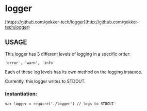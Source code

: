 # logger

[https://github.com/gokker-tech/logger](http://github.com/gokker-tech/logger)

## USAGE

This logger has 3 different levels of logging in a specific order:

    'error', 'warn', 'info'
    
Each of these log levels has its own method on the logging instance. 

Currently, this logger writes to STDOUT.

### Instantiation:

    var logger = require('./logger') // logs to STDOUT
